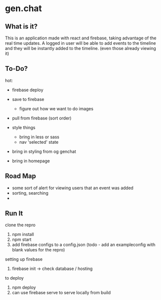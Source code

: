 # gen.chat


What is it?
---------
This is an application made with react and firebase, taking advantage of the real time updates.  A logged in user will be able to add events to the timeline and they will be instantly added to the timeline.  (even those already viewing it)


To-Do?
---------

hot:
- firebase deploy

- save to firebase
  - figure out how we want to do images
- pull from firebase (sort order)
- style things
  - bring in less or sass
  - nav 'selected' state
- bring in styling from og genchat
- bring in homepage


Road Map
---------
- some sort of alert for viewing users that an event was added
- sorting, searching
-


Run It
--------
clone the repro
1) npm install
2) npm start
3) add firebase configs to a config.json (todo - add an exampleconfig with blank values for the repro)

setting up firebase
1) firebase init -> check database / hosting

to deploy
1) npm deploy
2) can use firebase serve to serve locally from build
